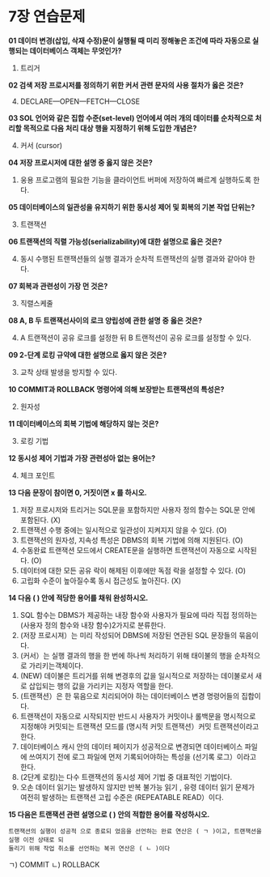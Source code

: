 # 7장 연습문제

**01 데이터 변경(삽입, 삭재 수정)문이 실행될 때 미리 정해놓은 조건에 따라 자동으로 실행되는 데이터베이스 객체는 무엇인가?**

1. 트리거

**02 검색 저장 프로시저를 정의하기 위한 커서 관련 문자의 사용 절차가 옳은 것은?**

4. DECLARE—OPEN—FETCH—CLOSE

**03 SOL 언어와 같은 집합 수준(set-level) 언어에셔 여러 개의 데이터를 순차적으로 처리할 목적으로 다음 처리 대상 행을 지정하기 위해 도입한 개념은?**

4. 커서 (cursor)

**04 저장 프로시저에 대한 설명 중 옳지 않은 것은?**

1. 웅용 프로고램의 필요한 기능을 클라이언트 버퍼에 저장하여 빠르계 실행하도록 한다.

**05 데이터베이스의 일관성을 유지하기 위한 동시성 제어 및 회복의 기본 작업 단위는?**

3. 트랜잭션

**06 트랜잭션의 직렬 가능성(serializability)에 대한 설명으로 옳은 것은?**

4. 동시 수행된 트랜잭션들의 실행 결과가 순차적 트랜잭션의 실행 결과와 같아야 한다.

**07 회복과 관련성이 가장 먼 것은?**

3. 직렬스케줄

**08 A, B 두 트랜잭선사이의 로크 양립성에 관한 설명 중 옳은 것은?**

4. A 트랜잭션이 공유 로크를 설정한 뒤 B 트랜적션이 공유 로크를 설정할 수 있다.

**09 2-단계 로킹 규약에 대한 설명으로 옳지 않은 것은?**

3. 교착 상태 발생을 방지할 수 있다.

**10 COMMIT과 ROLLBACK 명령어에 의해 보장받는 트랜잭션의 특성은?**

2. 원자성

**11 데이터베이스의 회복 기법에 해당하지 않는 것은?**

3. 로킹 기법

**12 동시성 제어 기법과 가장 관련성아 없는 용어는?**

4. 체크 포인트

**13 다음 문장이 참이면 0, 거짓이면 x 를 하시오.**

1. 저장 프로시저와 트리거는 SQL문을 포함하지만 사용자 정의 함수는 SQL문 안에 포함된다. (X)
2. 트랜잭션 수행 중에는 일시적으로 일관성이 지켜지지 않을 수 있다. (O)
3. 트랜잭션의 원자성, 지속성 특성은 DBMS의 회복 기법에 의해 지원된다. (O)
4. 수동완료 트랜잭션 모드에서 CREATE문을 실행하면 트랜잭션이 자동으로 시작된다. (O)
5. 데이터에 대한 모든 공유 락이 해제된 이후에만 독점 락을 설정할 수 있다. (O)
6. 고립화 수준이 높아질수록 동시 접근성도 높아진다. (X)

**14 다음 ( ) 안에 적당한 용어를 채워 완성하시오.**

1. SQL 함수는 DBMS가 제공하는 내장 함수와 사용자가 필요에 따라 직접 정의하는 (사용자 정의 함수와 내장 함수)2가지로 분류한다.
2. (저장 프로시져）는 미리 작성되어 DBMS에 저장된 연관된 SQL 문장들의 묶음이다.
3. (커서）는 실행 결과의 행을 한 번에 하나씩 처리하기 위해 태이불의 행을 순차적으로 가리키는객체이다.
4. (NEW) 데이불은 트리거를 위해 변경후의 값을 일시적으로 저장하는 데이불로서 새로 삽입되는 행의 값을 가리키는 지정자 역할을 한다.
5. (트랜잭션）은 한 묶음으로 치리되어야 하는 데이터베이스 변경 명령어들의 집합이다.
6. 트랜잭션이 자동으로 시작되지만 반드시 사용자가 커밋이나 롤백문을 명시적으로 지정해야 커밋되는 트랜잭션 모드를 (명시적 커밋 트랜잭션）커밋 트랜잭션이라고 한다.
7. 데이터베이스 캐시 안의 데이터 페이지가 성공적으로 변경되면 데이터베이스 파일에 쓰여지기 전에 로그 파일에 먼저 기록되어야하는 특성을 (선기록 로그）이라고 한다.
8. (2단계 로킹)는 다수 트랜잭션의 동시성 제어 기법 중 대표적인 기법이다.
9. 오손 데이터 읽기는 발생하지 않지만 반복 불가능 읽기 , 유령 데이터 읽기 문제가 여전히 발생하는 트랜잭션 고립 수준은 (REPEATABLE READ）이다.

**15 다음은 트랜잭션 관련 설명으로 ( ) 안의 적합한 용어를 작성하시오.**

```
트랜잭션의 실행이 성공적 으로 종료되 었음을 선언하는 완료 연산은 ( ㄱ )이고, 트랜잭션을 실행 이전 상태로 되
둘리기 위해 작업 취소를 선언하는 복귀 연산은 ( ㄴ )이다
```

ㄱ) COMMIT
ㄴ) ROLLBACK
